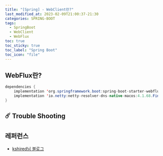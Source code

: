 ```yaml
---
title: "[Spring] - WebClient란?"
last_modified_at: 2023-02-09T21:00:37-21:30
categories: SPRING-BOOT
tags:
  - SpringBoot
  - WebClient
  - WebFlux
toc: true
toc_sticky: true
toc_label: "Spring Boot"
toc_icon: "file"
---
```

## WebFlux란?




```java
dependencies {
	implementation 'org.springframework.boot:spring-boot-starter-webflux'
	implementation 'io.netty:netty-resolver-dns-native-macos:4.1.68.Final:osx-aarch_64'
}
```

## ☄️ Trouble Shooting



## 레퍼런스
- [kshired님 블로그](https://velog.io/@kshired/MacOS-M1-Chip-Spring-Cloud-Gateway-%EC%97%90%EB%9F%AC-%ED%95%B4%EA%B2%B0%EB%B2%95)